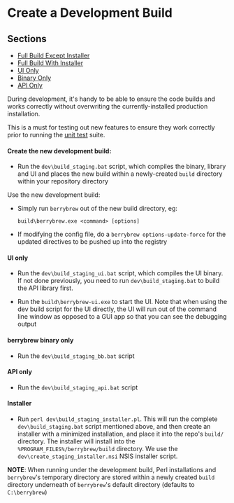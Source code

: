 # Create a Development Build

## Sections

- [Full Build Except Installer](#create-the-new-development-build)
- [Full Build With Installer](#installer)
- [UI Only](#ui-only)
- [Binary Only](#berrybrew-binary-only)
- [API Only](#api-only)

During development, it's handy to be able to ensure the code builds and works
correctly without overwriting the currently-installed production installation.

This is a must for testing out new features to ensure they work correctly prior
to running the [unit test](Unit%20Testing.md) suite.

#### Create the new development build:

- Run the `dev\build_staging.bat` script, which compiles the binary, library and UI and
places the new build within a newly-created `build` directory within your
repository directory

Use the new development build:

- Simply run `berrybrew` out of the new build directory, eg:

    `build\berrybrew.exe <command> [options]`

- If modifying the config file, do a `berrybrew options-update-force` for the
updated directives to be pushed up into the registry

#### UI only

- Run the `dev\build_staging_ui.bat` script, which compiles the UI binary. If not done
previously, you need to run `dev\build_staging.bat` to build the API library first.

- Run the `build\berrybrew-ui.exe` to start the UI. Note that when using the
dev build script for the UI directly, the UI will run out of the command line
window as opposed to a GUI app so that you can see the debugging output

#### berrybrew binary only

- Run the `dev\build_staging_bb.bat` script

#### API only

- Run the `dev\build_staging_api.bat` script

#### Installer

- Run `perl dev\build_staging_installer.pl`. This will run the complete `dev\build_staging.bat` script
mentioned above, and then create an installer with a minimized installation, and
place it into the repo's `build/` directory. The installer will install into 
the `%PROGRAM_FILES%/berrybrew/build` directory. We use the `dev\create_staging_installer.nsi`
NSIS installer script.

**NOTE**: When running under the development build, Perl installations and
`berrybrew`'s temporary directory are stored within a newly created `build`
directory underneath of `berrybrew`'s default directory (defaults to 
`C:\berrybrew`) 